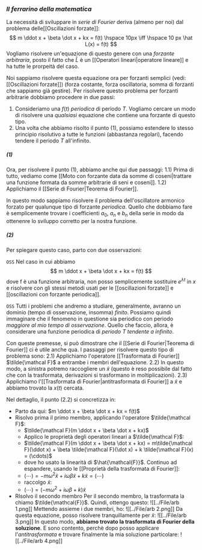 
### _Il ferrarino della matematica_
La necessità di sviluppare in _serie di Fourier_ deriva (almeno per noi) dal problema delle[[Oscillazioni forzate]]:
$$
m \ddot x + \beta \dot x + kx = f(t) \hspace 10px \iff \hspace 10 px \hat L(x) = f(t)
$$
Vogliamo risolvere un'equazione di questo genere con una _forzante arbitraria_, posto il fatto che $\hat L$ è un [[Operatori lineari|operatore lineare]] e ha tutte le prorpeità del caso.

Noi sappiamo risolvere questa equazione ora per forzanti semplici (vedi: [[Oscillazioni forzate]]) (forza costante, forza oscillatoria, somma di forzanti che sappiamo già gestire). Per risolvere questo problema per forzanti arbitrarie dobbiamo procedere in due passi:
1) Consideriamo una $f(t)$ _periodica_ di periodo $T$. Vogliamo cercare un modo di risolvere una _qualsiasi_ equazione che contiene una forzante di questo tipo.
2) Una volta che abbiamo risolto il punto (1), possiamo estendere lo stesso principio risolutivo a tutte le funzioni (abbastanza regolari), facendo tendere il periodo $T$ all'infinito.

##### (1)
Ora, per risolvere il punto (1), abbiamo anche qui due passaggi:
    1.1) Prima di tutto, vediamo come [[Moto con forzante data da somme di coseni|trattare una funzione formata da somme arbitrarie di seni e coseni]].
    1.2) Applichiamo il [[Serie di Fourier|Teorema di Fourier]].

In questo modo sappiamo risolvere il problema dell'oscillatore armonico forzato per qualunque tipo di forzante _periodica_. Quello che dobbiamo fare è semplicemente trovare i coefficienti $a_0$, $a_n$ e $b_n$ della serie in modo da ottenenre lo sviluppo corretto per la nostra funzione.

##### (2)
Per spiegare questo caso, parto con due osservazioni:

`OSS` Nel caso in cui abbiamo 
$$
m \ddot x + \beta \dot x + kx = f(t)
$$
dove f è una funzione arbitraria, non posso semplicemente sostituire $e^{\lambda t}$ in $x$ e risolvere con gli stessi metodi usati per le [[oscillazioni forzate]] e [[oscillazioni con forzante periodica]].

`OSS` Tutti i problemi che andremo a studiare, generalmente, avranno un dominio (tempo di osservazione, insomma) _finito_. Possiamo quindi immaginare che il fenomeno in questione sia periodico con periodo _maggiore al mio tempo di osservazione_. 
Quello che faccio, allora, è considerare una funzione periodica di _periodo $T$ tendente a infinito_.

Con queste premesse, si può dimostrare che il [[Serie di Fourier|Teorema di Fourier]] ci è utile anche qua. I passaggi per risolvere questo tipo di problema sono:
    2.1) Applichiamo l'operatore [[Trasformata di Fourier]] $\tilde{\mathcal F}$ a entrambe i membri dell'equazione.
    2.2) In questo modo, a sinistra potremo raccogliere un $\tilde x$ (questo è reso possibile dal fatto che con la trasformata, derivazioni si trasformano in moltiplicazioni).
    2.3) Applichiamo l'[[Trasformata di Fourier|antitrasformata di Fourier]] a $\tilde x$ e abbiamo trovato la $x(t)$ cercata.

Nel dettaglio, il punto (2.2) si concretizza in:
- Parto da qui: $m \ddot x + \beta \dot x + kx = f(t)$
- Risolvo prima il primo membro, applicando l'operatore $\tilde{\mathcal F}$:
    - $\tilde{\mathcal F}(m \ddot x + \beta \dot x + kx)$
    - Applico le proprietà degli operatori lineari a $\tilde{\mathcal F}$:
    - $\tilde{\mathcal F}(m \ddot x + \beta \dot x + kx) = m\tilde{\mathcal F}(\ddot x) + \beta \tilde{\mathcal F}(\dot x) + k \tilde{\mathcal F}(x) = (\cdots)$
    - dove ho usato la linearità di $\hat{\mathcal{F}}$. Continuo ad espandere, usando le [[Proprietà della trasformata di Fourier]]:
    - $(\cdots) = -m\omega^2 \tilde x + i \omega \beta \tilde x + k\tilde x = (\cdots)$
    - raccolgo $\tilde x$:
    - $(\cdots) = (-m \omega^2 + i \omega \beta + k) \tilde x$
- RIsolvo il secondo membro
Per il secondo membro, la trasformata la chiamo $\tilde{\mathcal{F}}$. Quindi, ottengo questo:
![[../File/arb 1.png]]
Mettendo assieme i due membri, ho:
![[../File/arb 2.png]]
Da questa equazione, posso risolvere tranquillamente per $\tilde x$:
![[../File/arb 3.png]]
In questo modo, __abbiamo trovato la trasformata di Fourier della soluzione__. E sono contento, perchè dopo posso applicare l'_antitrasformata_ e trovare finalmente la mia soluzione particolare:
![[../File/arb 4.png]]
